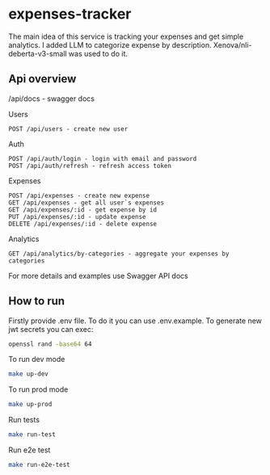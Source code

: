 # expenses-tracker

The main idea of this service is tracking your expenses and get simple analytics.
I added LLM to categorize expense by description. Xenova/nli-deberta-v3-small was used to do it.

## Api overview

/api/docs - swagger docs

Users
```
POST /api/users - create new user
```

Auth
```
POST /api/auth/login - login with email and password
POST /api/auth/refresh - refresh access token
```

Expenses
```
POST /api/expenses - create new expense
GET /api/expenses - get all user`s expenses
GET /api/expenses/:id - get expense by id
PUT /api/expenses/:id - update expense
DELETE /api/expenses/:id - delete expense
```

Analytics
```
GET /api/analytics/by-categories - aggregate your expenses by categories
```

For more details and examples use Swagger API docs

## How to run

Firstly provide .env file. To do it you can use .env.example. 
To generate new jwt secrets you can exec:
```bash
openssl rand -base64 64
```

To run dev mode
```bash
make up-dev
```

To run prod mode
```bash
make up-prod
```

Run tests
```bash
make run-test
```

Run e2e test
```bash
make run-e2e-test
```
